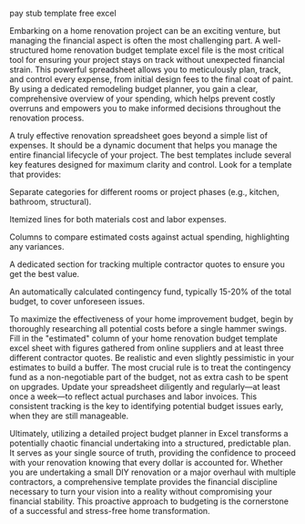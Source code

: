 pay stub template free excel


Embarking on a home renovation project can be an exciting venture, but managing the financial aspect is often the most challenging part. A well-structured home renovation budget template excel file is the most critical tool for ensuring your project stays on track without unexpected financial strain. This powerful spreadsheet allows you to meticulously plan, track, and control every expense, from initial design fees to the final coat of paint. By using a dedicated remodeling budget planner, you gain a clear, comprehensive overview of your spending, which helps prevent costly overruns and empowers you to make informed decisions throughout the renovation process.



A truly effective renovation spreadsheet goes beyond a simple list of expenses. It should be a dynamic document that helps you manage the entire financial lifecycle of your project. The best templates include several key features designed for maximum clarity and control. Look for a template that provides:




Separate categories for different rooms or project phases (e.g., kitchen, bathroom, structural).


Itemized lines for both materials cost and labor expenses.


Columns to compare estimated costs against actual spending, highlighting any variances.


A dedicated section for tracking multiple contractor quotes to ensure you get the best value.


An automatically calculated contingency fund, typically 15-20% of the total budget, to cover unforeseen issues.





To maximize the effectiveness of your home improvement budget, begin by thoroughly researching all potential costs before a single hammer swings. Fill in the \"estimated\" column of your home renovation budget template excel sheet with figures gathered from online suppliers and at least three different contractor quotes. Be realistic and even slightly pessimistic in your estimates to build a buffer. The most crucial rule is to treat the contingency fund as a non-negotiable part of the budget, not as extra cash to be spent on upgrades. Update your spreadsheet diligently and regularly—at least once a week—to reflect actual purchases and labor invoices. This consistent tracking is the key to identifying potential budget issues early, when they are still manageable.



Ultimately, utilizing a detailed project budget planner in Excel transforms a potentially chaotic financial undertaking into a structured, predictable plan. It serves as your single source of truth, providing the confidence to proceed with your renovation knowing that every dollar is accounted for. Whether you are undertaking a small DIY renovation or a major overhaul with multiple contractors, a comprehensive template provides the financial discipline necessary to turn your vision into a reality without compromising your financial stability. This proactive approach to budgeting is the cornerstone of a successful and stress-free home transformation.
